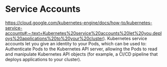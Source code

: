 # Service Accounts

<https://cloud.google.com/kubernetes-engine/docs/how-to/kubernetes-service-accounts#:~:text=Kubernetes%20service%20accounts%20let%20you,deploys%20applications%20to%20your%20cluster>).
Kubernetes service accounts let you give an identity to your Pods, which can be used to: Authenticate Pods to the Kubernetes API server, allowing the Pods to read and manipulate Kubernetes API objects (for example, a CI/CD pipeline that deploys applications to your cluster).
